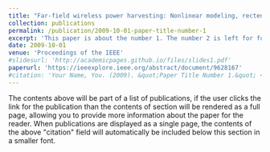 ```yaml
---
title: "Far-field wireless power harvesting: Nonlinear modeling, rectenna design, and emerging applications"
collection: publications
permalink: /publication/2009-10-01-paper-title-number-1
excerpt: 'This paper is about the number 1. The number 2 is left for future work.'
date: 2009-10-01
venue: 'Proceedings of the IEEE'
#slidesurl: 'http://academicpages.github.io/files/slides1.pdf'
paperurl: 'https://ieeexplore.ieee.org/abstract/document/9628167'
#citation: 'Your Name, You. (2009). &quot;Paper Title Number 1.&quot; <i>Journal 1</i>. 1(1).'
---
```


The contents above will be part of a list of publications, if the user clicks the link for the publication than the contents of section will be rendered as a full page, allowing you to provide more information about the paper for the reader. When publications are displayed as a single page, the contents of the above "citation" field will automatically be included below this section in a smaller font.
